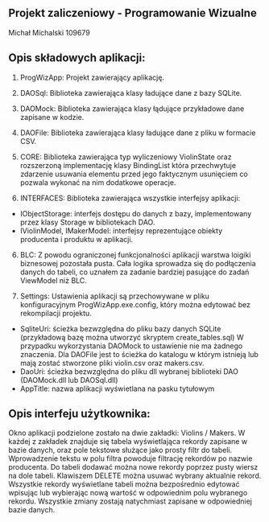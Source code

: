 Projekt zaliczeniowy - Programowanie Wizualne
---------------------------------------------
Michał Michalski 109679

## Opis składowych aplikacji:

1. ProgWizApp:
Projekt zawierający aplikację.

2. DAOSql:
Biblioteka zawierająca klasy ładujące dane z bazy SQLite.

3. DAOMock:
Biblioteka zawierająca klasy łądujące przykładowe dane zapisane w kodzie.

4. DAOFile:
Biblioteka zawierająca klasy ładujące dane z pliku w formacie CSV.

4. CORE:
Biblioteka zawierająca typ wyliczeniowy ViolinState oraz rozszerzoną implementację klasy BindingList która przechwytuje zdarzenie usuwania elementu przed jego faktycznym usunięciem co pozwala wykonać na nim dodatkowe operacje.

5. INTERFACES:
Biblioteka zawierająca wszystkie interfejsy aplikacji:

  - IObjectStorage: interfejs dostępu do danych z bazy, implementowany przez klasy Storage w bibliotekach DAO.
  - IViolinModel, IMakerModel: interfejsy reprezentujące obiekty producenta i produktu w aplikacji.

6. BLC:
Z powodu ograniczonej funkcjonalności aplikacji warstwa loigiki biznesowej pozostała pusta. Cała logika sprowadza się do podłączenia danych do
tabeli, co uznałem za zadanie bardziej pasujące do zadań ViewModel niż BLC.

7. Settings:
Ustawienia aplikacji są przechowywane w pliku konfiguracyjnym ProgWizApp.exe.config, który można edytować bez rekompilacji projektu.
  
  - SqliteUri:
        ścieżka bezwzględna do pliku bazy danych SQLite (przykładową bazę można utworzyć skryptem create_tables.sql)
        W przypadku wykorzystania DAOMock to ustawienie nie ma żadnego znaczenia.
        Dla DAOFile jest to ścieżka do katalogu w którym istnieją lub mają zostać stworzone pliki violin.csv oraz makers.csv.
  - DaoUri: ścieżka bezwzględna do pliku dll wybranej biblioteki DAO (DAOMock.dll lub DAOSql.dll)
  - AppTitle: nazwa aplikacji wyświetlana na pasku tytułowym


## Opis interfeju użytkownika:

Okno aplikacji podzielone zostało na dwie zakładki: Violins / Makers.
W każdej z zakładek znajduje się tabela wyświetlająca rekordy zapisane w bazie danych, oraz pole tekstowe służące jako prosty filtr do tabeli.
Wprowadzenie tekstu w polu filtra powoduje filtrację rekordów po nazwie producenta.
Do tabeli dodawać można nowe rekordy poprzez pusty wiersz na dole tabeli.
Klawiszem DELETE można usuwać wybrany aktualnie rekord.
Wszystkie rekordy wyświetlane tabeli można bezpośrednio edytować wpisując lub wybierając nową wartość w odpowiednim polu wybranego rekordu.
Wszystkie zmiany zostają natychmiast zapisane w odpowiedniej bazie danych.
